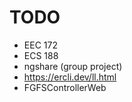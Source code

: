# TODO
* EEC 172
* ECS 188
* ngshare (group project)
* https://ercli.dev/ll.html
* FGFSControllerWeb
